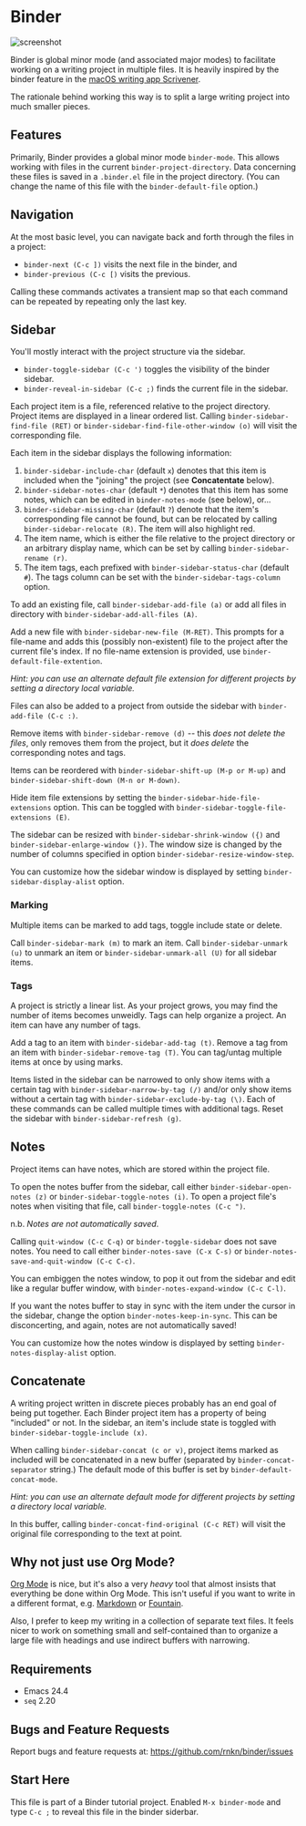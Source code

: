 # Binder #

![screenshot](https://user-images.githubusercontent.com/1256849/87218460-464a3300-c396-11ea-9ce7-30f7a5bc4377.png)

Binder is global minor mode (and associated major modes) to facilitate
working on a writing project in multiple files. It is heavily inspired
by the binder feature in the [macOS writing app Scrivener][scriv].

The rationale behind working this way is to split a large writing
project into much smaller pieces.

[scriv]: https://www.literatureandlatte.com/scrivener/

## Features ##

Primarily, Binder provides a global minor mode `binder-mode`. This allows
working with files in the current `binder-project-directory`. Data
concerning these files is saved in a `.binder.el` file in the project
directory. (You can change the name of this file with the
`binder-default-file` option.)

## Navigation ##

At the most basic level, you can navigate back and forth through the
files in a project:

- `binder-next (C-c ])` visits the next file in the binder, and
- `binder-previous (C-c [)` visits the previous.

Calling these commands activates a transient map so that each command
can be repeated by repeating only the last key.

## Sidebar ##

You'll mostly interact with the project structure via the sidebar.

- `binder-toggle-sidebar (C-c ')` toggles the visibility of the binder
  sidebar.
- `binder-reveal-in-sidebar (C-c ;)` finds the current file in the
  sidebar.

Each project item is a file, referenced relative to the project
directory. Project items are displayed in a linear ordered list. Calling
`binder-sidebar-find-file (RET)` or `binder-sidebar-find-file-other-window
(o)` will visit the corresponding file.

Each item in the sidebar displays the following information:

1. `binder-sidebar-include-char` (default `x`) denotes that this item is
   included when the "joining" the project (see **Concatentate** below).
2. `binder-sidebar-notes-char` (default `*`) denotes that this item has some
   notes, which can be edited in `binder-notes-mode` (see below), or...
3. `binder-sidebar-missing-char` (default `?`) denote that the item's
   corresponding file cannot be found, but can be relocated by calling
   `binder-sidebar-relocate (R)`. The item will also highlight red.
4. The item name, which is either the file relative to the project
   directory or an arbitrary display name, which can be set by calling
   `binder-sidebar-rename (r)`.
5. The item tags, each prefixed with `binder-sidebar-status-char` (default
   `#`). The tags column can be set with the `binder-sidebar-tags-column`
   option.

To add an existing file, call `binder-sidebar-add-file (a)` or add all
files in directory with `binder-sidebar-add-all-files (A)`.

Add a new file with `binder-sidebar-new-file (M-RET)`. This prompts for a
file-name and adds this (possibly non-existent) file to the project
after the current file's index. If no file-name extension is provided,
use `binder-default-file-extention`.

*Hint: you can use an alternate default file extension for different
projects by setting a directory local variable.*

Files can also be added to a project from outside the sidebar with
`binder-add-file (C-c :)`.

Remove items with `binder-sidebar-remove (d)` -- this *does not delete the
files*, only removes them from the project, but it *does delete* the
corresponding notes and tags.

Items can be reordered with `binder-sidebar-shift-up (M-p or M-up)` and
`binder-sidebar-shift-down (M-n or M-down)`.

Hide item file extensions by setting the
`binder-sidebar-hide-file-extensions` option. This can be toggled with
`binder-sidebar-toggle-file-extensions (E)`.

The sidebar can be resized with `binder-sidebar-shrink-window ({)` and
`binder-sidebar-enlarge-window (})`. The window size is changed by the
number of columns specified in option `binder-sidebar-resize-window-step`.

You can customize how the sidebar window is displayed by setting
`binder-sidebar-display-alist` option.

### Marking ###

Multiple items can be marked to add tags, toggle include state or
delete.

Call `binder-sidebar-mark (m)` to mark an item. Call `binder-sidebar-unmark
(u)` to unmark an item or `binder-sidebar-unmark-all (U)` for all sidebar
items.

### Tags ###

A project is strictly a linear list. As your project grows, you may find
the number of items becomes unweidly. Tags can help organize a project.
An item can have any number of tags.

Add a tag to an item with `binder-sidebar-add-tag (t)`. Remove a tag from
an item with `binder-sidebar-remove-tag (T)`. You can tag/untag multiple
items at once by using marks.

Items listed in the sidebar can be narrowed to only show items with a
certain tag with `binder-sidebar-narrow-by-tag (/)` and/or only show items
without a certain tag with `binder-sidebar-exclude-by-tag (\)`. Each of
these commands can be called multiple times with additional tags. Reset
the sidebar with `binder-sidebar-refresh (g)`.

## Notes ##

Project items can have notes, which are stored within the project file.

To open the notes buffer from the sidebar, call either
`binder-sidebar-open-notes (z)` or `binder-sidebar-toggle-notes (i)`. To
open a project file's notes when visiting that file, call
`binder-toggle-notes (C-c ")`.

n.b. *Notes are not automatically saved*.

Calling `quit-window (C-c C-q)` or `binder-toggle-sidebar` does not save
notes. You need to call either `binder-notes-save (C-x C-s)` or
`binder-notes-save-and-quit-window (C-c C-c)`.

You can embiggen the notes window, to pop it out from the sidebar and
edit like a regular buffer window, with `binder-notes-expand-window (C-c
C-l)`.

If you want the notes buffer to stay in sync with the item under the
cursor in the sidebar, change the option `binder-notes-keep-in-sync`. This
can be disconcerting, and again, notes are not automatically saved!

You can customize how the notes window is displayed by setting
`binder-notes-display-alist` option.

## Concatenate ##

A writing project written in discrete pieces probably has an end goal of
being put together. Each Binder project item has a property of being
"included" or not. In the sidebar, an item's include state is toggled
with `binder-sidebar-toggle-include (x)`.

When calling `binder-sidebar-concat (c or v)`, project items marked as
included will be concatenated in a new buffer (separated by
`binder-concat-separator` string.) The default mode of this buffer is set
by `binder-default-concat-mode`.

*Hint: you can use an alternate default mode for different projects by
setting a directory local variable.*

In this buffer, calling `binder-concat-find-original (C-c RET)` will visit
the original file corresponding to the text at point.

## Why not just use Org Mode? ##

[Org Mode][] is nice, but it's also a very *heavy* tool that almost insists
that everything be done within Org Mode. This isn't useful if you want
to write in a different format, e.g. [Markdown][] or [Fountain][].

Also, I prefer to keep my writing in a collection of separate text
files. It feels nicer to work on something small and self-contained than
to organize a large file with headings and use indirect buffers with
narrowing.

[org mode]: https://orgmode.org
[markdown]: http://jblevins.org/projects/markdown-mode/
[fountain]: https://github.com/rnkn/fountain-mode

## Requirements ##

- Emacs 24.4
- `seq` 2.20

## Bugs and Feature Requests ##

Report bugs and feature requests at:
<https://github.com/rnkn/binder/issues>

## Start Here ##

This file is part of a Binder tutorial project. Enabled `M-x binder-mode`
and type `C-c ;` to reveal this file in the binder siderbar.
